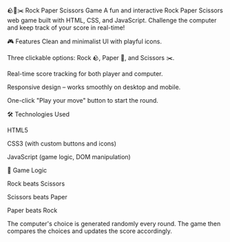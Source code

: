 🪨📄✂️ Rock Paper Scissors Game
A fun and interactive Rock Paper Scissors web game built with HTML, CSS, and JavaScript. Challenge the computer and keep track of your score in real-time!

🎮 Features
Clean and minimalist UI with playful icons.

Three clickable options: Rock 🪨, Paper 📄, and Scissors ✂️.

Real-time score tracking for both player and computer.

Responsive design – works smoothly on desktop and mobile.

One-click "Play your move" button to start the round.

🛠️ Technologies Used

HTML5

CSS3 (with custom buttons and icons)

JavaScript (game logic, DOM manipulation)

🧠 Game Logic

Rock beats Scissors

Scissors beats Paper

Paper beats Rock

The computer's choice is generated randomly every round. The game then compares the choices and updates the score accordingly.

